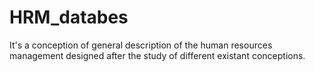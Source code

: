 # HRM_databes
It's a conception of general description of the human resources management designed after the study of different existant conceptions.
